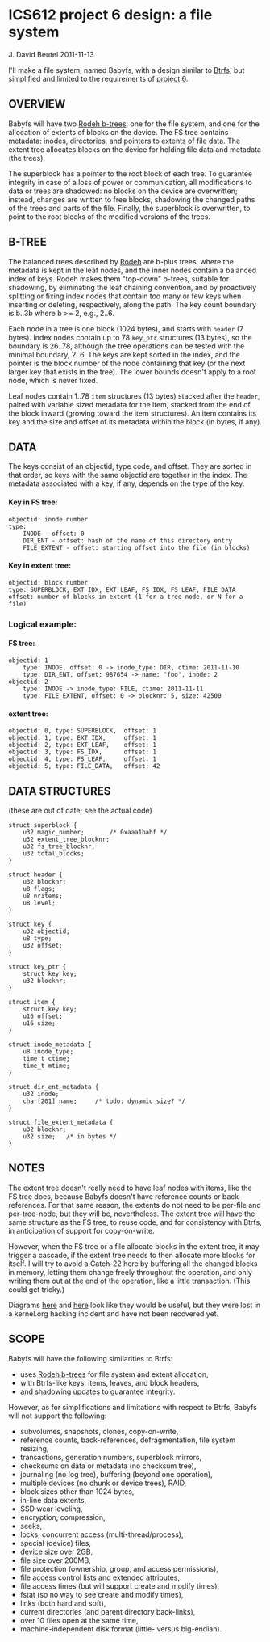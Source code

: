 ICS612 project 6 design: a file system
======================================
J. David Beutel  2011-11-13

I'll make a file system, named Babyfs, with a design similar to [Btrfs][1],
but simplified and limited to the requirements of [project 6][5].


OVERVIEW
--------

Babyfs will have two [Rodeh b-trees][4]: one for the file system,
and one for the allocation of extents of blocks on the device.
The FS tree contains metadata:  inodes, directories, and pointers to
extents of file data.  The extent tree allocates blocks on
the device for holding file data and metadata (the trees).

The superblock has a pointer to the root block of each tree.
To guarantee integrity in case of a loss of power or communication,
all modifications to data or trees are shadowed:  no blocks on the
device are overwritten; instead, changes are written to free blocks,
shadowing the changed paths of the trees and parts of the file.  Finally,
the superblock is overwritten, to point to the root blocks of the modified
versions of the trees.


B-TREE
------

The balanced trees described by [Rodeh][4] are b-plus trees,
where the metadata is kept in the leaf nodes, and the inner
nodes contain a balanced index of keys.  Rodeh makes them
"top-down" b-trees, suitable for shadowing, by eliminating
the leaf chaining convention, and by proactively splitting or fixing
index nodes that contain too many or few keys when inserting
or deleting, respectively, along the path.  The key count boundary
is b..3b where b >= 2, e.g., 2..6.  

Each node in a tree is one block (1024 bytes), and starts with
`header` (7 bytes).  Index nodes contain up to 78 `key_ptr`
structures (13 bytes), so the boundary is 26..78, although the
tree operations can be tested with the minimal boundary, 2..6.
The keys are kept sorted in the index, and the pointer is the
block number of the node containing that key (or the next larger
key that exists in the tree).  The lower bounds doesn't apply
to a root node, which is never fixed.

Leaf nodes contain 1..78 `item` structures (13 bytes)
stacked after the `header`, paired with variable sized metadata
for the item, stacked from the end of the block inward (growing
toward the item structures).  An item contains its key
and the size and offset of its metadata within the block (in bytes,
if any).


DATA
----

The keys consist of an objectid, type code, and offset.  They are
sorted in that order, so keys with the same objectid are together in
the index.  The metadata associated with a key, if any, depends
on the type of the key.

#### Key in FS tree:

	objectid: inode number
	type:
		INODE - offset: 0
		DIR_ENT - offset: hash of the name of this directory entry
		FILE_EXTENT - offset: starting offset into the file (in blocks)

#### Key in extent tree:

	objectid: block number
	type: SUPERBLOCK, EXT_IDX, EXT_LEAF, FS_IDX, FS_LEAF, FILE_DATA
	offset: number of blocks in extent (1 for a tree node, or N for a file)

### Logical example:

#### FS tree:

	objectid: 1
		type: INODE, offset: 0 -> inode_type: DIR, ctime: 2011-11-10
		type: DIR_ENT, offset: 987654 -> name: "foo", inode: 2
	objectid: 2
		type: INODE -> inode_type: FILE, ctime: 2011-11-11
		type: FILE_EXTENT, offset: 0 -> blocknr: 5, size: 42500

#### extent tree:

	objectid: 0, type: SUPERBLOCK,	offset: 1
	objectid: 1, type: EXT_IDX,		offset: 1
	objectid: 2, type: EXT_LEAF,	offset: 1
	objectid: 3, type: FS_IDX,		offset: 1
	objectid: 4, type: FS_LEAF,		offset: 1
	objectid: 5, type: FILE_DATA,	offset: 42


DATA STRUCTURES
---------------

(these are out of date; see the actual code)

	struct superblock {
		u32 magic_number;		/* 0xaaa1babf */
		u32 extent_tree_blocknr;
		u32 fs_tree_blocknr;
		u32 total_blocks;
	}

	struct header {
		u32 blocknr;
		u8 flags;
		u8 nritems;
		u8 level;
	}

	struct key {
		u32 objectid;
		u8 type;
		u32 offset;
	}

	struct key_ptr {
		struct key key;
		u32 blocknr;
	}

	struct item {
		struct key key;
		u16 offset;
		u16 size;
	}

	struct inode_metadata {
		u8 inode_type;
		time_t ctime;
		time_t mtime;
	}

	struct dir_ent_metadata {
		u32 inode;
		char[201] name;		/* todo: dynamic size? */
	}

	struct file_extent_metadata {
		u32 blocknr;
		u32 size;	/* in bytes */
	}


NOTES
-----

The extent tree doesn't really need to have leaf nodes with items,
like the FS tree does, because Babyfs doesn't have reference counts
or back-references.  For that same reason, the extents do not need
to be per-file and per-tree-node, but they will be, nevertheless.
The extent tree will have the same structure as the FS tree,
to reuse code, and for consistency with Btrfs, in anticipation of
support for copy-on-write.

However, when the FS tree or a file allocate blocks in the extent tree,
it may trigger a cascade, if the extent tree needs to then allocate
more blocks for itself.  I will try to avoid a Catch-22 here by
buffering all the changed blocks in memory, letting them change
freely throughout the operation, and only writing them out at the
end of the operation, like a little transaction.  (This could get tricky.)

Diagrams [here][2] and [here][6] look like they would be useful, but they
were lost in a kernel.org hacking incident and have not been recovered yet.


SCOPE
-----

Babyfs will have the following similarities to Btrfs:

* uses [Rodeh b-trees][4] for file system and extent allocation,
* with Btrfs-like keys, items, leaves, and block headers,
* and shadowing updates to guarantee integrity.

However, as for simplifications and limitations with respect to Btrfs,
Babyfs will not support the following:

* subvolumes, snapshots, clones, copy-on-write,
* reference counts, back-references, defragmentation, file system resizing,
* transactions, generation numbers, superblock mirrors,
* checksums on data or metadata (no checksum tree),
* journaling (no log tree), buffering (beyond one operation),
* multiple devices (no chunk or device trees), RAID,
* block sizes other than 1024 bytes,
* in-line data extents,
* SSD wear leveling,
* encryption, compression,
* seeks,
* locks, concurrent access (multi-thread/process),
* special (device) files,
* device size over 2GB,
* file size over 200MB,
* file protection (ownership, group, and access permissions),
* file access control lists and extended attributes,
* file access times (but will support create and modify times),
* fstat (so no way to see create and modify times),
* links (both hard and soft),
* current directories (and parent directory back-links),
* over 10 files open at the same time,
* machine-independent disk format (little- versus big-endian).


[1]: http://en.wikipedia.org/wiki/Btrfs
[2]: https://btrfs.wiki.kernel.org/articles/t/r/e/Trees.html
[3]: https://btrfs.wiki.kernel.org/articles/c/o/d/Code_documentation.html
[4]: http://www.cs.tau.ac.il/~ohadrode/papers/btree_TOS.pdf
    "O. Rodeh.  2008.  'B-trees, shadowing,  and clones'  New York: ACM Transactions on Storage, volume 3, issue 4, February 2008.  Retrieved November 12, 2011"
[5]: http://www2.hawaii.edu/~esb/2011fall.ics612/project6.html
[6]: https://btrfs.wiki.kernel.org/articles/d/a/t/Data_Structures_3b4e.html

<!-- vim: set ts=4: -->
